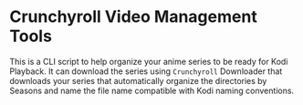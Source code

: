 # Crunchyroll Video Management Tools

This is a CLI script to help organize your anime series to be ready for Kodi Playback. It can download the series using `Crunchyroll` Downloader that downloads your series that automatically organize the directories by Seasons and name the file name compatible with Kodi naming conventions.